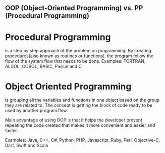 ## OOP (Object-Oriented Programming) vs. PP (Procedural Programming)

# Procedural Programming
is a step by step approach of the problem on programming. By creating procedures(also known as routines or functions), the program follow the flow of the system flow that needs to be done.
Examples:
FORTRAN, ALGOL, COBOL, BASIC, Pascal and C

# Object Oriented Programming
is grouping all the variables and functions in one object based on the group they are related to. The concept is getting the block of code ready to be used by another program flow.

Main advantage of using OOP is that it helps the developer prevent repeating the code created that makes it more convenient and easier and faster.

Examples:
Java, C++, C#, Python, PHP, Javascript, Ruby, Perl, Objective-C, Dart, Swift and Scala
